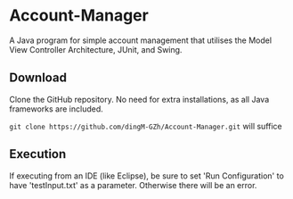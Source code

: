 # Account-Manager
A Java program for simple account management that utilises the Model View Controller Architecture, JUnit, and Swing.

## Download
Clone the GitHub repository. No need for extra installations, as all Java frameworks are included. 

`git clone https://github.com/dingM-GZh/Account-Manager.git` will suffice

## Execution 
If executing from an IDE (like Eclipse), be sure to set 'Run Configuration' to have 'testInput.txt' as a parameter. Otherwise there will be an error. 
